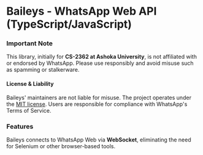 # Baileys - WhatsApp Web API (TypeScript/JavaScript)

### Important Note
This library, initially for **CS-2362 at Ashoka University**, is not affiliated with or endorsed by WhatsApp. Please use responsibly and avoid misuse such as spamming or stalkerware.

#### License & Liability
Baileys' maintainers are not liable for misuse. The project operates under the [MIT license](https://github.com/WhiskeySockets/Baileys/blob/master/LICENSE). Users are responsible for compliance with WhatsApp's Terms of Service.

### Features
Baileys connects to WhatsApp Web via **WebSocket**, eliminating the need for Selenium or other browser-based tools.